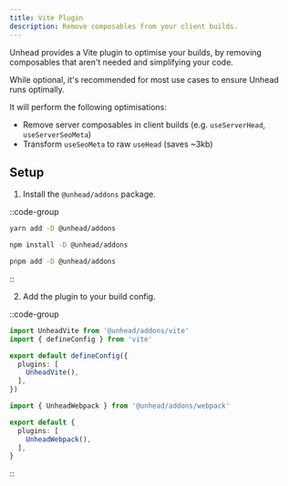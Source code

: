 ```yaml
---
title: Vite Plugin
description: Remove composables from your client builds.
---
```


Unhead provides a Vite plugin to optimise your builds, by removing composables that aren't needed and simplifying
your code.

While optional, it's recommended for most use cases to ensure Unhead runs optimally.

It will perform the following optimisations:
- Remove server composables in client builds (e.g. `useServerHead`, `useServerSeoMeta`)
- Transform `useSeoMeta` to raw `useHead` (saves ~3kb)

## Setup

1. Install the `@unhead/addons` package.

::code-group

```bash [yarn]
yarn add -D @unhead/addons
```

```bash [npm]
npm install -D @unhead/addons
```

```bash [pnpm]
pnpm add -D @unhead/addons
```

::

2. Add the plugin to your build config.

::code-group

```ts [vite.config.ts]
import UnheadVite from '@unhead/addons/vite'
import { defineConfig } from 'vite'

export default defineConfig({
  plugins: [
    UnheadVite(),
  ],
})
```

```ts [webpack.config.ts]
import { UnheadWebpack } from '@unhead/addons/webpack'

export default {
  plugins: [
    UnheadWebpack(),
  ],
}
```

::
